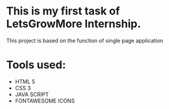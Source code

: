 # This is my first task of LetsGrowMore Internship.

<p>This project is based on the function of single page application</p>

<h1>Tools used:</h1>
<ul>
    <li>HTML 5</li>
    <li>CSS 3</li>
    <li>JAVA SCRIPT</li>
    <li>FONTAWESOME ICONS</li>
</ul>

